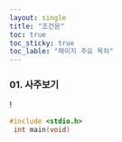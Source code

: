 ```yaml
---
layout: single
title: "조건문"
toc: true
toc_sticky: true
toc_lable: "페이지 주요 목차"
---
```


### 01. 사주보기
!
~~~c
#include <stdio.h>
 int main(void)
